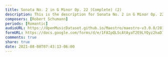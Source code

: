 ```yaml
---
title: Sonata No. 2 in G Minor Op. 22 (Complete) (2)
description: This is the description for Sonata No. 2 in G Minor Op. 22 (Complete) by Robert Schumann
composers: [Robert Schumann]
periods: [Romantic]
audioURL: https://OpenMusicDataset.github.io/Maestro/maestro-v3.0.0/2017/MIDI-Unprocessed_073_PIANO073_MID--AUDIO-split_07-08-17_Piano-e_2-02_wav--4.midi
formURL: https://docs.google.com/forms/d/e/1FAIpQLScAtAyaT2E9LYQyz2haD1nGRZoZoC7Q2jCpD1hXQve_yklgxA/viewform
comments: true
share: true
date: 2021-08-08T07:43:13-06:00
---
```

